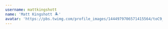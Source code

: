 ```yaml
---
username: mattkingshott
name: 'Matt Kingshott 🏝'
avatar: 'https://pbs.twimg.com/profile_images/1444979706571415564/toC9_E-T_normal.jpg'
---
```

